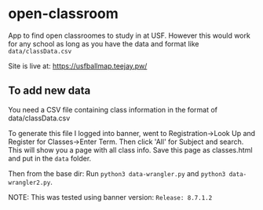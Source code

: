 # open-classroom
App to find open classroomes to study in at USF. 
However this would work for any school as long as you have the data and format like ``data/classData.csv``

Site is live at: https://usfballmap.teejay.pw/


## To add new data
You need a CSV file containing class information in the format of data/classData.csv

To generate this file I logged into banner, went to Registration->Look Up and Register for Classes->Enter Term. Then click 'All' for Subject and search.
This will show you a page with all class info. Save this page as classes.html and put in the `data` folder. 

Then from the base dir: Run `python3 data-wrangler.py` and `python3 data-wrangler2.py`.

NOTE: This was tested using banner version: ` Release: 8.7.1.2 `
